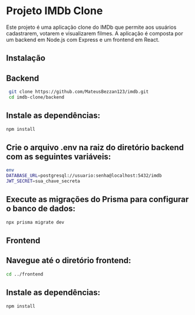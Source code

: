 
# Projeto IMDb Clone

Este  projeto é uma aplicação clone do IMDb que permite aos usuários cadastrarem, votarem e visualizarem filmes. A aplicação é composta por um backend em Node.js com Express e um frontend em React.



## Instalação

## Backend

```bash
 git clone https://github.com/MateusBezzan123/imdb.git
 cd imdb-clone/backend 
```
## Instale as dependências:

```bash
npm install
```
## Crie o arquivo .env na raiz do diretório backend com as seguintes variáveis:

```bash
env
DATABASE_URL=postgresql://usuario:senha@localhost:5432/imdb
JWT_SECRET=sua_chave_secreta
```

##  Execute as migrações do Prisma para configurar o banco de dados:

```bash
npx prisma migrate dev
```

## Frontend
## Navegue até o diretório frontend:

```bash
cd ../frontend

```
## Instale as dependências:
```bash
npm install
```
